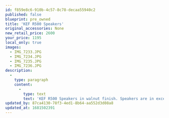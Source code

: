 ```yaml
---
id: f859e8c6-910b-4c57-8c78-decaa55940c2
published: false
blueprint: pre_owned
title: 'KEF R500 Speakers'
original_accessories: None
new_retail_price: 2600
your_price: 1195
local_only: true
images:
  - IMG_7233.JPG
  - IMG_7234.JPG
  - IMG_7235.JPG
  - IMG_7236.JPG
description:
  -
    type: paragraph
    content:
      -
        type: text
        text: 'KEF R500 Speakers in walnut finish. Speakers are in excellent physical and functional condition, but no original boxes and packing so local sale only. Speakers sold as new for $2,600.00'
updated_by: 87ca4130-78f3-4ed1-8b64-aa552d3d08a8
updated_at: 1681502391
---
```

